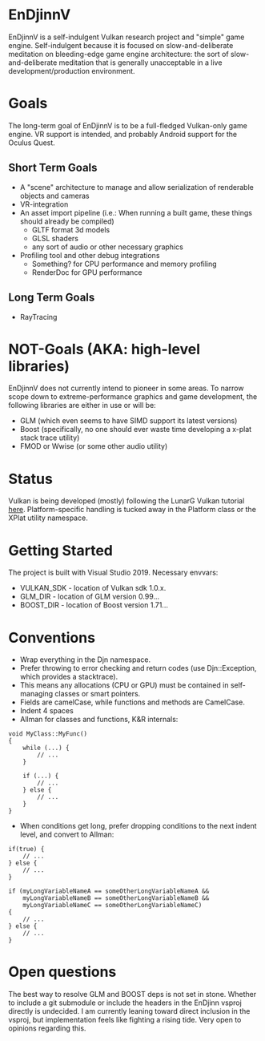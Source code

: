 # EnDjinnV
EnDjinnV is a self-indulgent Vulkan research project and "simple" game engine. Self-indulgent because it is focused on slow-and-deliberate meditation on bleeding-edge game engine architecture: the sort of slow-and-deliberate meditation that is generally unacceptable in a live development/production environment.

# Goals
The long-term goal of EnDjinnV is to be a full-fledged Vulkan-only game engine. VR support is intended, and probably Android support for the Oculus Quest.

## Short Term Goals
- A "scene" architecture to manage and allow serialization of renderable objects and cameras
- VR-integration
- An asset import pipeline (i.e.: When running a built game, these things should already be compiled)
  - GLTF format 3d models
  - GLSL shaders
  - any sort of audio or other necessary graphics
- Profiling tool and other debug integrations
  - Something? for CPU performance and memory profiling
  - RenderDoc for GPU performance
  
## Long Term Goals
- RayTracing
  
# NOT-Goals (AKA: high-level libraries)
EnDjinnV does not currently intend to pioneer in some areas. To narrow scope down to extreme-performance graphics and game development, the following libraries are either in use or will be:
- GLM (which even seems to have SIMD support its latest versions)
- Boost (specifically, no one should ever waste time developing a x-plat stack trace utility)
- FMOD or Wwise (or some other audio utility)

# Status
Vulkan is being developed (mostly) following the LunarG Vulkan tutorial [here](https://vulkan.lunarg.com/doc/sdk/1.1.114.0/windows/tutorial/html/index.html).
Platform-specific handling is tucked away in the Platform class or the XPlat utility namespace.

# Getting Started
The project is built with Visual Studio 2019.
Necessary envvars:
- VULKAN_SDK - location of Vulkan sdk 1.0.x.
- GLM_DIR - location of GLM version 0.99...
- BOOST_DIR - location of Boost version 1.71...

# Conventions
- Wrap everything in the Djn namespace.
- Prefer throwing to error checking and return codes (use Djn::Exception, which provides a stacktrace).
- This means any allocations (CPU or GPU) must be contained in self-managing classes or smart pointers.
- Fields are camelCase, while functions and methods are CamelCase.
- Indent 4 spaces
- Allman for classes and functions, K&R internals:
```
void MyClass::MyFunc()
{
    while (...) {
        // ...
    }

    if (...) {
        // ...
    } else {
        // ...
    }
}
```
- When conditions get long, prefer dropping conditions to the next indent level, and convert to Allman:
```
if(true) {
    // ...
} else {
    // ...
}

if (myLongVariableNameA == someOtherLongVariableNameA &&
    myLongVariableNameB == someOtherLongVariableNameB &&
    myLongVariableNameC == someOtherLongVariableNameC)
{
    // ...
} else {
    // ...
}
```


# Open questions
The best way to resolve GLM and BOOST deps is not set in stone. Whether to include a git submodule or include the headers in the EnDjinn vsproj directly is undecided. I am currently leaning toward direct inclusion in the vsproj, but implementation feels like fighting a rising tide. Very open to opinions regarding this.
